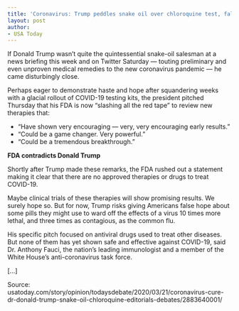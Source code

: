 ```yaml
---
title: 'Coronavirus: Trump peddles snake oil over chloroquine test, false hope'
layout: post
author:
- USA Today
---
```


If Donald Trump wasn’t quite the quintessential snake-oil salesman at a news briefing this week and on Twitter Saturday — touting preliminary and even unproven medical remedies to the new coronavirus pandemic — he came disturbingly close.

Perhaps eager to demonstrate haste and hope after squandering weeks with a glacial rollout of COVID-19 testing kits, the president pitched Thursday that his FDA is now “slashing all the red tape” to review new therapies that:

- “Have shown very encouraging — very, very encouraging early results.”
- “Could be a game changer. Very powerful.”
- “Could be a tremendous breakthrough.”

**FDA contradicts Donald Trump**

Shortly after Trump made these remarks, the FDA rushed out a statement making it clear that there are no approved therapies or drugs to treat COVID-19.

Maybe clinical trials of these therapies will show promising results. We surely hope so. But for now, Trump risks giving Americans false hope about some pills they might use to ward off the effects of a virus 10 times more lethal, and three times as contagious, as the common flu.

His specific pitch focused on antiviral drugs used to treat other diseases. But none of them has yet shown safe and effective against COVID-19, said Dr. Anthony Fauci, the nation’s leading immunologist and a member of the White House’s anti-coronavirus task force.

[…]

Source: usatoday.com/story/opinion/todaysdebate/2020/03/21/coronavirus-cure-dr-donald-trump-snake-oil-chloroquine-editorials-debates/2883640001/
